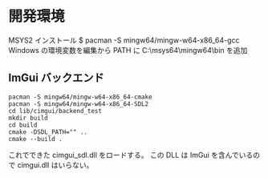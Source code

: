 # 開発環境

MSYS2 インストール
$ pacman -S mingw64/mingw-w64-x86_64-gcc
Windows の環境変数を編集から PATH に C:\msys64\mingw64\bin を追加

## ImGui バックエンド

```
pacman -S mingw64/mingw-w64-x86_64-cmake
pacman -S mingw64/mingw-w64-x86_64-SDL2
cd lib/cimgui/backend_test
mkdir build
cd build
cmake -DSDL_PATH="" ..
cmake --build .
```

これでできた cimgui_sdl.dll をロードする。
この DLL は ImGui を含んでいるので cimgui.dll はいらない。
